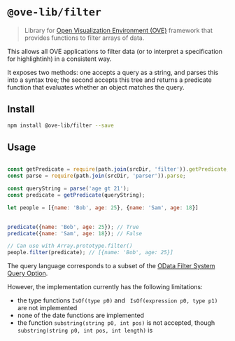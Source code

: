 # `@ove-lib/filter`

> Library for [Open Visualization Environment (OVE)](https://github.com/ove/ove) framework that provides functions to filter arrays of data.

This allows all OVE applications to filter data (or to interpret a specification for highlightinh) in a consistent way.

It exposes two methods: one accepts a query as a string, and parses this into a syntax tree; the second accepts this tree and returns a predicate function that evaluates whether an object matches the query.

## Install

```bash
npm install @ove-lib/filter --save
```

## Usage

```javascript

const getPredicate = require(path.join(srcDir, 'filter')).getPredicate;
const parse = require(path.join(srcDir, 'parser')).parse;

const queryString = parse('age gt 21');
const predicate = getPredicate(queryString);

let people = [{name: 'Bob', age: 25}, {name: 'Sam', age: 18}]
    

predicate({name: 'Bob', age: 25}); // True
predicate({name: 'Sam', age: 18}); // False

// Can use with Array.prototype.filter()
people.filter(predicate); // [{name: 'Bob', age: 25}]
```


The query language corresponds to a subset of the [OData Filter System Query Option](https://www.odata.org/documentation/odata-version-2-0/uri-conventions/).

However, the implementation currently has the following limitations:

* the type functions `IsOf(type p0)` and ` IsOf(expression p0, type p1)` are not implemented
* none of the date functions are implemented
* the function `substring(string p0, int pos)` is not accepted, though `substring(string p0, int pos, int length)` is